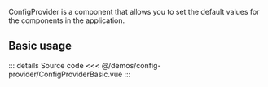 ConfigProvider is a component that allows you to set the default values for the components in the application.

## Basic usage

<ConfigProviderBasic />

::: details Source code
<<< @/demos/config-provider/ConfigProviderBasic.vue
:::
